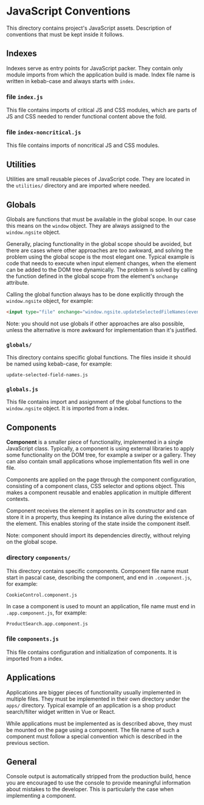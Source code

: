 # JavaScript Conventions

This directory contains project's JavaScript assets. Description of conventions
that must be kept inside it follows.

## Indexes

Indexes serve as entry points for JavaScript packer. They contain only module
imports from which the application build is made. Index file name is written in
kebab-case and always starts with `index`.

### file `index.js`

This file contains imports of critical JS and CSS modules, which are parts of
JS and CSS needed to render functional content above the fold.

### file `index-noncritical.js`

This file contains imports of noncritical JS and CSS modules.

## Utilities

Utilities are small reusable pieces of JavaScript code. They are located in
the `utilities/` directory and are imported where needed.

## Globals

Globals are functions that must be available in the global scope. In our case
this means on the `window` object. They are always assigned to the
`window.ngsite` object.

Generally, placing functionality in the global scope should be avoided, but
there are cases where other approaches are too awkward, and solving the problem
using the global scope is the most elegant one. Typical example is code that
needs to execute when input element changes, when the element can be added to
the DOM tree dynamically. The problem is solved by calling the function defined
in the global scope from the element's `onchange` attribute.

Calling the global function always has to be done explicitly through the
`window.ngsite` object, for example:

```html
<input type="file" onchange="window.ngsite.updateSelectedFileNames(event)">
```

Note: you should not use globals if other approaches are also possible, unless
the alternative is more awkward for implementation than it's justified.

### `globals/`

This directory contains specific global functions. The files inside it should be
named using kebab-case, for example:

```
update-selected-field-names.js
```

### `globals.js`

This file contains import and assignment of the global functions to the
`window.ngsite` object. It is imported from a index.

## Components

**Component** is a smaller piece of functionality, implemented in a single
JavaScript class. Typically, a component is using external libraries to apply
some functionality on the DOM tree, for example a swiper or a gallery. They can
also contain small applications whose implementation fits well in one file.

Components are applied on the page through the component configuration,
consisting of a component class, CSS selector and options object. This makes a
component reusable and enables application in multiple different contexts.

Component receives the element it applies on in its constructor and can store
it in a property, thus keeping its instance alive during the existence of the
element. This enables storing of the state inside the component itself.

Note: component should import its dependencies directly, without relying on the
global scope.

### directory `components/`

This directory contains specific components. Component file name must start
in pascal case, describing the component, and end in `.component.js`, for
example:

```
CookieControl.component.js
```

In case a component is used to mount an application, file name must end in
`.app.component.js`, for example:

```
ProductSearch.app.component.js
```

### file `components.js`

This file contains configuration and initialization of components. It is
imported from a index.

## Applications

Applications are bigger pieces of functionality usually implemented in multiple
files. They must be implemented in their own directory under the `apps/`
directory. Typical example of an application is a shop product search/filter
widget written in Vue or React.

While applications must be implemented as is described above, they must be
mounted on the page using a component. The file name of such a component must
follow a special convention which is described in the previous section.

## General

Console output is automatically stripped from the production build, hence you
are encouraged to use the console to provide meaningful information about
mistakes to the developer. This is particularly the case when implementing a
component.
